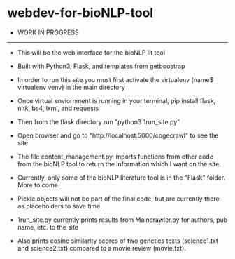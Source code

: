 # webdev-for-bioNLP-tool
* WORK IN PROGRESS
----------------------------------------------------------
* This will be the web interface for the bioNLP lit tool
* Built with Python3, Flask, and templates from getboostrap

* In order to run this site you must first activate the virtualenv (name$ virtualenv venv) in the main directory
* Once virtual enviornment is running in your terminal, pip install flask, nltk, bs4, lxml, and requests
* Then from the flask directory run "python3 1run_site.py"
* Open browser and go to "http://localhost:5000/cogecrawl" to see the site

* The file content_management.py imports functions from other code from the bioNLP tool to return the information which I want on the site.
* Currently, only some of the bioNLP literature tool is in the "Flask" folder. More to come.
* Pickle objects will not be part of the final code, but are currently there as placeholders to save time. 

* 1run_site.py currently prints results from Maincrawler.py for authors, pub name, etc. to the site
* Also prints cosine similarity scores of two genetics texts (science1.txt and science2.txt) compared to a movie review (movie.txt). 
